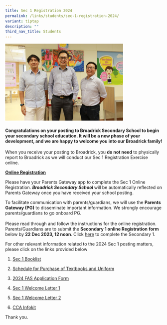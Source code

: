 ```yaml
---
title: Sec 1 Registration 2024
permalink: /links/students/sec-1-registration-2024/
variant: tiptap
description: ""
third_nav_title: Students
---
```

<p></p><div class="isomer-image-wrapper"><img style="width: 75%;" height="auto" width="100%" alt="Broadrick Secondary School | School Leaders" src="/images/2024/Screenshot_2023_12_20_131951.png"></div><h4><strong>Congratulations on your posting to Broadrick Secondary School to begin your secondary school education. It will be a new phase of your development, and we are happy to welcome you into our Broadrick family!</strong></h4><p>When you receive your posting to Broadrick, you&nbsp;<strong>do not need</strong>&nbsp;to physically report to Broadrick as we will conduct our Sec 1 Registration Exercise online.</p><p><strong><u>Online Registration</u></strong></p><p>Please have your Parents Gateway app to complete the Sec 1 Online Registration.&nbsp;<strong><em>Broadrick Secondary School </em></strong>will be automatically reflected on Parents Gateway once you have received your school posting.</p><p>To facilitate communication with parents/guardians, we will use the&nbsp;<strong>Parents Gateway (PG)</strong>&nbsp;to disseminate important information. We strongly encourage parents/guardians to go onboard PG.<br><br>Please read through and follow the instructions for the online registration. Parents/Guardians are to submit the&nbsp;<strong>Secondary 1 online Registration</strong>&nbsp;<strong>form </strong>below by&nbsp;<strong>22 Dec 2023, 12 noon</strong>. Click&nbsp;<a href="https://form.gov.sg/65823699588e9a0012be311d" rel="noopener noreferrer nofollow" target="_blank">here</a>&nbsp;to complete the Secondary 1.</p><p>For other relevant information related to the 2024 Sec 1 posting matters, please click on the links provided below</p><ol data-tight="true" class="tight"><li><p><a href="https://www.broadricksec.moe.edu.sg/links/students/book-lists/" rel="noopener noreferrer nofollow" target="_blank">Sec 1 Booklist</a></p></li><li><p><a href="/files/Updated_Schedule_for_the_purchase_of_Textbooks___Uniform.pdf" rel="noopener noreferrer nofollow" target="_blank">Schedule for Purchase of Textbooks and Uniform</a></p></li><li><p><a href="/files/2024_FAS_Application.pdf" rel="noopener noreferrer nofollow" target="_blank">2024 FAS Application Form</a></p></li><li><p><a href="/files/Sec_1_Welcome_Letter_1.pdf" rel="noopener noreferrer nofollow" target="_blank">Sec 1 Welcome Letter 1</a></p></li><li><p><a href="/files/Sec_1_Welcome_Letter_2.pdf" rel="noopener noreferrer nofollow" target="_blank">Sec 1 Welcome Letter 2</a></p></li><li><p><a href="https://www.broadricksec.moe.edu.sg/cca/cca-infokit-2022/" rel="noopener noreferrer nofollow" target="_blank">CCA Infokit</a></p></li></ol><p>Thank you.</p><p></p>